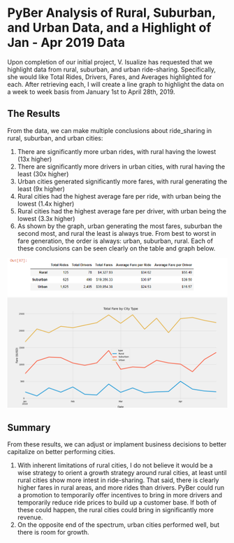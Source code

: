 # PyBer Analysis of Rural, Suburban, and Urban Data, and a Highlight of Jan - Apr 2019 Data
Upon completion of our initial project, V. Isualize has requested that we highlight data from rural, suburban, and urban ride-sharing. Specifically, she would like Total Rides, Drivers, Fares, and Averages highlighted for each. After retrieving each, I will create a line graph to highlight the data on a week to week basis from January 1st to April 28th, 2019.
## The Results
From the data, we can make multiple conclusions about ride_sharing in rural, suburban, and urban cities:
1. There are significantly more urban rides, with rural having the lowest (13x higher)
2. There are significantly more drivers in urban cities, with rural having the least (30x higher)
3. Urban cities generated significantly more fares, with rural generating the least (9x higher)
4. Rural cities had the highest average fare per ride, with urban being the lowest (1.4x higher)
5. Rural cities had the highest average fare per driver, with urban being the lowest (3.3x higher)
6. As shown by the graph, urban generating the most fares, suburban the second most, and rural the least is always true. From best to worst in fare generation, the order is always: urban, suburban, rural.
Each of these conclusions can be seen clearly on the table and graph below.

![](analysis/PyBer_table.png)
![](analysis/PyBer_fare_summary.png)

## Summary
From these results, we can adjust or implament business decisions to better capitalize on better performing cities.
1. With inherent limitations of rural cities, I do not believe it would be a wise strategy to orient a growth strategy around rural cities, at least until rural cities show more intest in ride-sharing. That said, there is clearly higher fares in rural areas, and more rides than drivers. PyBer could run a promotion to temporarily offer incentives to bring in more drivers and temporarily reduce ride prices to build up a customer base. If both of these could happen, the rural cities could bring in significantly more revenue.
2. On the opposite end of the spectrum, urban cities performed well, but there is room for growth.
